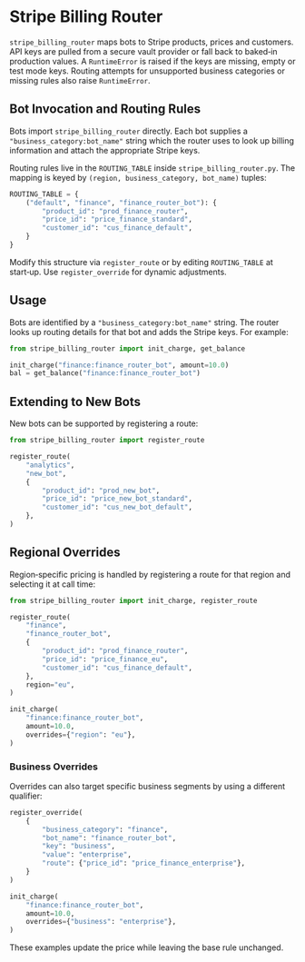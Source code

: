 # Stripe Billing Router

`stripe_billing_router` maps bots to Stripe products, prices and customers.
API keys are pulled from a secure vault provider or fall back to baked‑in
production values. A `RuntimeError` is raised if the keys are missing, empty or
test mode keys. Routing attempts for unsupported business categories or missing
rules also raise `RuntimeError`.

## Bot Invocation and Routing Rules

Bots import `stripe_billing_router` directly. Each bot supplies a
`"business_category:bot_name"` string which the router uses to look up billing
information and attach the appropriate Stripe keys.

Routing rules live in the `ROUTING_TABLE` inside `stripe_billing_router.py`.
The mapping is keyed by `(region, business_category, bot_name)` tuples:

```python
ROUTING_TABLE = {
    ("default", "finance", "finance_router_bot"): {
        "product_id": "prod_finance_router",
        "price_id": "price_finance_standard",
        "customer_id": "cus_finance_default",
    }
}
```

Modify this structure via `register_route` or by editing `ROUTING_TABLE` at
start‑up. Use `register_override` for dynamic adjustments.

## Usage

Bots are identified by a `"business_category:bot_name"` string. The router
looks up routing details for that bot and adds the Stripe keys. For example:

```python
from stripe_billing_router import init_charge, get_balance

init_charge("finance:finance_router_bot", amount=10.0)
bal = get_balance("finance:finance_router_bot")
```

## Extending to New Bots

New bots can be supported by registering a route:

```python
from stripe_billing_router import register_route

register_route(
    "analytics",
    "new_bot",
    {
        "product_id": "prod_new_bot",
        "price_id": "price_new_bot_standard",
        "customer_id": "cus_new_bot_default",
    },
)
```

## Regional Overrides
Region‑specific pricing is handled by registering a route for that region and
selecting it at call time:

```python
from stripe_billing_router import init_charge, register_route

register_route(
    "finance",
    "finance_router_bot",
    {
        "product_id": "prod_finance_router",
        "price_id": "price_finance_eu",
        "customer_id": "cus_finance_default",
    },
    region="eu",
)

init_charge(
    "finance:finance_router_bot",
    amount=10.0,
    overrides={"region": "eu"},
)
```

### Business Overrides

Overrides can also target specific business segments by using a different
qualifier:

```python
register_override(
    {
        "business_category": "finance",
        "bot_name": "finance_router_bot",
        "key": "business",
        "value": "enterprise",
        "route": {"price_id": "price_finance_enterprise"},
    }
)

init_charge(
    "finance:finance_router_bot",
    amount=10.0,
    overrides={"business": "enterprise"},
)
```

These examples update the price while leaving the base rule unchanged.
